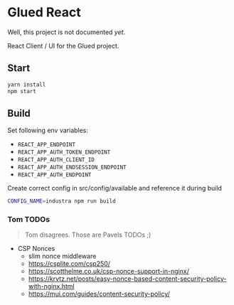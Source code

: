 # Glued React

Well, this project is not documented *yet*.

React Client / UI for the Glued project.


## Start

```bash
yarn install
npm start
```

## Build
Set following env variables:
 * `REACT_APP_ENDPOINT`
 * `REACT_APP_AUTH_TOKEN_ENDPOINT`
 * `REACT_APP_AUTH_CLIENT_ID`
 * `REACT_APP_AUTH_ENDSESSION_ENDPOINT`
 * `REACT_APP_AUTH_ENDPOINT`

Create correct config in src/config/available and reference it during build

```bash
CONFIG_NAME=industra npm run build 
```


### Tom TODOs
> Tom disagrees. Those are Pavels TODOs ;)
- CSP Nonces
  - slim nonce middleware
  - https://csplite.com/csp250/
  - https://scotthelme.co.uk/csp-nonce-support-in-nginx/
  - https://krvtz.net/posts/easy-nonce-based-content-security-policy-with-nginx.html
  - https://mui.com/guides/content-security-policy/


